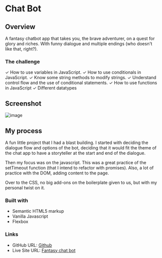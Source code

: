 # Chat Bot

## **Overview**

A fantasy chatbot app that takes you, the brave adventurer, on a quest for glory and riches. With funny dialogue and multiple endings (who doesn't like that, right?).

### **The challenge**

✓ How to use variables in JavaScript.
✓ How to use conditionals in JavaScript.
✓ Know some string methods to modify strings.
✓ Understand control flow and the use of conditional statements.
✓ How to use functions in JavaScript
✓ Different datatypes

## Screenshot

![image](https://user-images.githubusercontent.com/65211641/218280389-2c0f8a40-23c7-429b-9ea0-49fdbf1e7671.png)

## **My process**

A fun little project that I had a blast building.
I started with deciding the dialogue flow and options of the bot, deciding that it would fit the theme of the chat app to have a storyteller at the start and end of the dialogue.

Then my focus was on the javascript. This was a great practice of the setTimeout function (that I intend to refactor with promises). Also, a lot of practice with the DOM, adding content to the page.

Over to the CSS, no big add-ons on the boilerplate given to us, but with my personal twist on it.

### **Built with**

- Semantic HTML5 markup
- Vanilla Javascript
- Flexbox

### **Links**

- GitHub URL: [Github](https://github.com/dannebrob/project-chatbot)
- Live Site URL: [Fantasy chat bot ](https://technigo-fantasy-chat-bot.netlify.app/)
